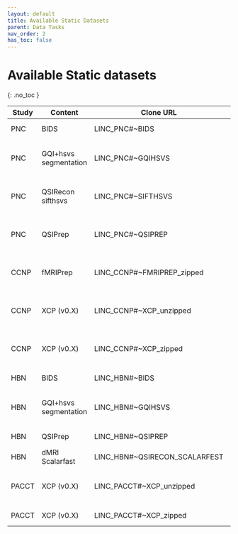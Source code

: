 ```yaml
---
layout: default
title: Available Static Datasets
parent: Data Tasks
nav_order: 2
has_toc: false
---
```


# Available Static datasets
{: .no_toc }

| Study | Content               | Clone URL                     | Format | Dataset ID                           |
| ----- | --------------------- | ----------------------------- | ------ | ------------------------------------ |
| PNC   | BIDS                  | LINC_PNC#~BIDS                | Files  | Not yet transferred                  |
| PNC   | GQI+hsvs segmentation | LINC_PNC#~GQIHSVS             | Files  | f20c2eb1-c839-4404-8dad-63f0a20a4fff |
| PNC   | QSIRecon sifthsvs     | LINC_PNC#~SIFTHSVS            | Zips   | 2642a99d-de75-437a-b63f-7da4ed36f330 |
| PNC   | QSIPrep               | LINC_PNC#~QSIPREP             | Zips   | 6af87a20-bfe5-458b-8773-cfe51e6200c6 |
| CCNP  | fMRIPrep              | LINC_CCNP#~FMRIPREP_zipped    | Zips   | eee0d711-f800-4725-8097-4c7b79c7d87f |
| CCNP  | XCP (v0.X)            | LINC_CCNP#~XCP_unzipped       | Files  | b464c213-ca15-4628-907e-f8c31a3d695e |
| CCNP  | XCP (v0.X)            | LINC_CCNP#~XCP_zipped         | Zips   | 0b9140e7-cbeb-463b-88a9-7cddf3a22dfb |
| HBN   | BIDS                  | LINC_HBN#~BIDS                | Files  | Not Transferred                      |
| HBN   | GQI+hsvs segmentation | LINC_HBN#~GQIHSVS             | Files  | 1da37bc2-7f6d-40c0-80d8-b07cbcdc7f15 |
| HBN   | QSIPrep               | LINC_HBN#~QSIPREP             | Zips   | Transfer in progress                 |
| HBN   | dMRI Scalarfast       | LINC_HBN#~QSIRECON_SCALARFEST | Files  | Not yet transfered                   |
| PACCT | XCP (v0.X)            | LINC_PACCT#~XCP_unzipped      | Files  | c70a1420-3c64-4585-8d42-bf972576e5cc |
| PACCT | XCP (v0.X)            | LINC_PACCT#~XCP_zipped        | Zips   | Transfer in progress                 |
